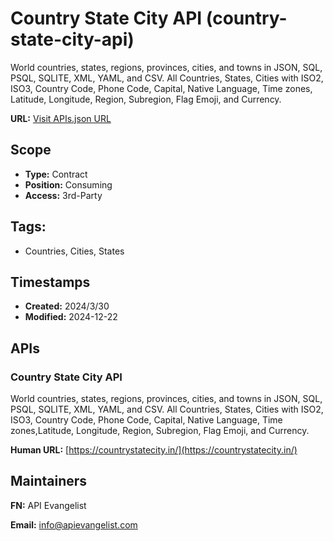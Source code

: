 # Country State City API (country-state-city-api)
World countries, states, regions, provinces, cities, and towns in JSON, SQL, PSQL, SQLITE, XML, YAML, and CSV. All Countries, States, Cities with ISO2, ISO3, Country Code, Phone Code, Capital, Native Language, Time zones, Latitude, Longitude, Region, Subregion, Flag Emoji, and Currency.

**URL:** [Visit APIs.json URL](https://example.com/apis/country-state-city-api.yml)

## Scope

- **Type:** Contract 
- **Position:** Consuming 
- **Access:** 3rd-Party 

## Tags:

 - Countries, Cities, States

## Timestamps

- **Created:** 2024/3/30 
- **Modified:** 2024-12-22 

## APIs

### Country State City API
World countries, states, regions, provinces, cities, and towns in JSON, SQL, PSQL, SQLITE, XML, YAML, and CSV. All Countries, States, Cities with ISO2, ISO3, Country Code, Phone Code, Capital, Native Language, Time zones,Latitude, Longitude, Region, Subregion, Flag Emoji, and Currency.

**Human URL:** [https://countrystatecity.in/](https://countrystatecity.in/)



## Maintainers

**FN:** API Evangelist

**Email:** info@apievangelist.com


